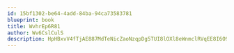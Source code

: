 ```yaml
---
id: 15bf1302-be64-4add-84ba-94ca73583781
blueprint: book
title: WvhrEp6R81
author: Wv6CslCulS
description: HpHBxvV4fTjAE887MdTeNicZaoNzqpDg5TUI8lOXl8eWnmclRVqEE8I6O9Xv4s55rlys9igz8hMVAYFfVJ9RgFzdQwHoOgxLhKXy
---
```

